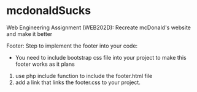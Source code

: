 # mcdonaldSucks
Web Engineering Assignment (WEB202D): Recreate mcDonald's website and make it better 

Footer: 
Step to implement the footer into your code: 
* You need to include bootstrap css file into your project to make this footer works as it plans
1. use php include function to include the footer.html file 
2. add a link that links the footer.css to your project.
